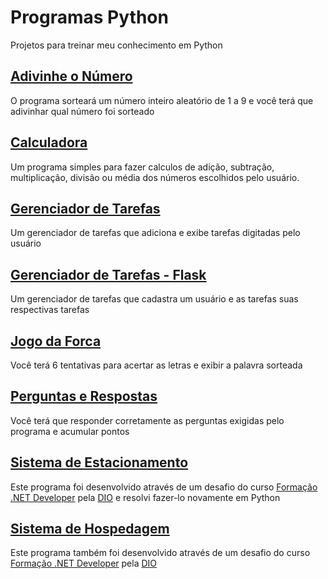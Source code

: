# Programas Python
Projetos para treinar meu conhecimento em Python

## [Adivinhe o Número](https://github.com/bluee-bluue/Python/tree/main/Adivinhe%20o%20Numero)
O programa sorteará um número inteiro aleatório de 1 a 9 e você terá que adivinhar qual número foi sorteado

## [Calculadora](https://github.com/bluee-bluue/Python/tree/main/Calculadora)
Um programa simples para fazer calculos de adição, subtração, multiplicação, divisão ou média dos números escolhidos pelo usuário.

## [Gerenciador de Tarefas](https://github.com/bluee-bluue/Python/tree/main/Gerenciador%20de%20Tarefas)
Um gerenciador de tarefas que adiciona e exibe tarefas digitadas pelo usuário

## [Gerenciador de Tarefas - Flask](https://github.com/bluee-bluue/Python/tree/main/Gerenciador%20de%20Tarefas%20-%20Server)
Um gerenciador de tarefas que cadastra um usuário e as tarefas suas respectivas tarefas

## [Jogo da Forca](https://github.com/bluee-bluue/Python/tree/main/Jogo%20da%20Forca)
Você terá 6 tentativas para acertar as letras e exibir a palavra sorteada

## [Perguntas e Respostas](https://github.com/bluee-bluue/Python/tree/main/Perguntas%20e%20Respostas)
Você terá que responder corretamente as perguntas exigidas pelo programa e acumular pontos

## [Sistema de Estacionamento](https://github.com/bluee-bluue/Python/tree/main/Sistema%20de%20Estacionamento)
Este programa foi desenvolvido através de um desafio do curso [Formação .NET Developer](https://dio.me/curso-dot-net/AFD1W2MD3BXI) pela [DIO](https://web.dio.me/) e resolvi fazer-lo novamente em Python

## [Sistema de Hospedagem](https://github.com/bluee-bluue/Python/tree/main/Sistema%20de%20Hospedagem)
Este programa também foi desenvolvido através de um desafio do curso [Formação .NET Developer](https://dio.me/curso-dot-net/AFD1W2MD3BXI) pela [DIO](https://web.dio.me/)